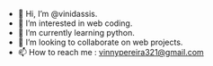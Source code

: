 - 👋 Hi, I’m @vinidassis.
- 👀 I’m interested in web coding.
- 🌱 I’m currently learning python.
- 💞️ I’m looking to collaborate on web projects.
- 📫 How to reach me : vinnypereira321@gmail.com

<!---
vinidassis/vinidassis is a ✨ special ✨ repository because its `README.md` (this file) appears on your GitHub profile.
You can click the Preview link to take a look at your changes.
--->
